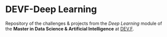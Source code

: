 # DEVF-Deep Learning
Repository of the challenges &amp; projects from the *Deep Learning* module of the **Master in Data Science & Artificial Intelligence** at [DEV.F](https://www.devf.la/master/data/mx).
